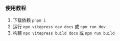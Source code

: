 ### 使用教程

1. 下载依赖 `pnpm i`
2. 运行 `npx vitepress dev docs` 或 `npm run dev`
3. 构建 `npx vitepress build docs` 或 `npm run build`
